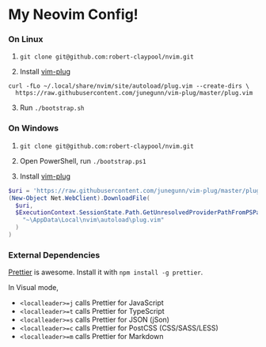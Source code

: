 # My Neovim Config!

### On Linux
1. `git clone git@github.com:robert-claypool/nvim.git`

2. Install [vim-plug](https://github.com/junegunn/vim-plug)
```Shell
curl -fLo ~/.local/share/nvim/site/autoload/plug.vim --create-dirs \
  https://raw.githubusercontent.com/junegunn/vim-plug/master/plug.vim
```

3. Run `./bootstrap.sh`

### On Windows
1. `git clone git@github.com:robert-claypool/nvim.git`

2. Open PowerShell, run `./bootstrap.ps1`

3. Install [vim-plug](https://github.com/junegunn/vim-plug)
```PowerShell
$uri = 'https://raw.githubusercontent.com/junegunn/vim-plug/master/plug.vim'
(New-Object Net.WebClient).DownloadFile(
  $uri,
  $ExecutionContext.SessionState.Path.GetUnresolvedProviderPathFromPSPath(
    "~\AppData\Local\nvim\autoload\plug.vim"
  )
)
```



### External Dependencies
[Prettier](https://github.com/prettier/prettier) is awesome.
Install it with `npm install -g prettier`.

In Visual mode,
* `<localleader>=j` calls Prettier for JavaScript
* `<localleader>=t` calls Prettier for TypeScript
* `<localleader>=s` calls Prettier for JSON (jSon)
* `<localleader>=c` calls Prettier for PostCSS (CSS/SASS/LESS)
* `<localleader>=m` calls Prettier for Markdown
